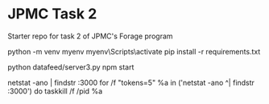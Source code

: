# JPMC Task 2
Starter repo for task 2 of JPMC's Forage program

python -m venv myenv
myenv\Scripts\activate
pip install -r requirements.txt

python datafeed/server3.py
npm start

netstat -ano | findstr :3000
for /f "tokens=5" %a in ('netstat -ano ^| findstr :3000') do taskkill /f /pid %a